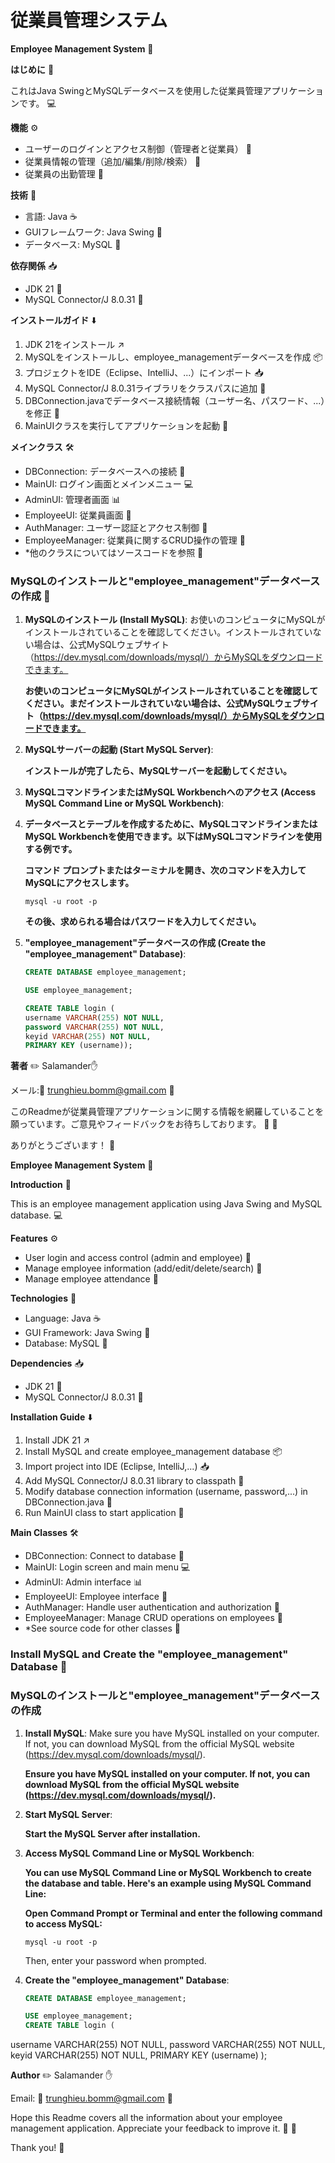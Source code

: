 # 従業員管理システム

**Employee Management System** :briefcase:

**はじめに** :rocket:

これはJava SwingとMySQLデータベースを使用した従業員管理アプリケーションです。 :computer:

**機能** :gear:

- ユーザーのログインとアクセス制御（管理者と従業員） :key:
- 従業員情報の管理（追加/編集/削除/検索） :bust_in_silhouette:
- 従業員の出勤管理 :calendar:

**技術** :wrench:

- 言語: Java :coffee:
- GUIフレームワーク: Java Swing :art:
- データベース: MySQL :floppy_disk:

**依存関係** :inbox_tray:

- JDK 21 :hammer:
- MySQL Connector/J 8.0.31 :electric_plug:

**インストールガイド** :arrow_down:

1. JDK 21をインストール :arrow_upper_right:
2. MySQLをインストールし、employee_managementデータベースを作成 :package:
3. プロジェクトをIDE（Eclipse、IntelliJ、...）にインポート :inbox_tray:
4. MySQL Connector/J 8.0.31ライブラリをクラスパスに追加 :file_folder:
5. DBConnection.javaでデータベース接続情報（ユーザー名、パスワード、...）を修正 :pencil:
6. MainUIクラスを実行してアプリケーションを起動 :rocket:

**メインクラス** :hammer_and_wrench:

- DBConnection: データベースへの接続 :file_folder:
- MainUI: ログイン画面とメインメニュー :computer:
- AdminUI: 管理者画面 :bar_chart:
- EmployeeUI: 従業員画面 :briefcase:
- AuthManager: ユーザー認証とアクセス制御 :cop:
- EmployeeManager: 従業員に関するCRUD操作の管理 :busts_in_silhouette:
- *他のクラスについてはソースコードを参照 :file_folder:
### MySQLのインストールと"employee_management"データベースの作成 :floppy_disk:

1. **MySQLのインストール (Install MySQL)**: お使いのコンピュータにMySQLがインストールされていることを確認してください。インストールされていない場合は、公式MySQLウェブサイト（https://dev.mysql.com/downloads/mysql/）からMySQLをダウンロードできます。

   **お使いのコンピュータにMySQLがインストールされていることを確認してください。まだインストールされていない場合は、公式MySQLウェブサイト（https://dev.mysql.com/downloads/mysql/）からMySQLをダウンロードできます。**

2. **MySQLサーバーの起動 (Start MySQL Server)**: 

   **インストールが完了したら、MySQLサーバーを起動してください。**

3. **MySQLコマンドラインまたはMySQL Workbenchへのアクセス (Access MySQL Command Line or MySQL Workbench)**:
4. 
   **データベースとテーブルを作成するために、MySQLコマンドラインまたはMySQL Workbenchを使用できます。以下はMySQLコマンドラインを使用する例です。**

     **コマンド プロンプトまたはターミナルを開き、次のコマンドを入力してMySQLにアクセスします。**

     ```shell
     mysql -u root -p
     ```

     **その後、求められる場合はパスワードを入力してください。**

5. **"employee_management"データベースの作成 (Create the "employee_management" Database)**:

   ```sql
   CREATE DATABASE employee_management;
   
   USE employee_management;
   
   CREATE TABLE login (
   username VARCHAR(255) NOT NULL,
   password VARCHAR(255) NOT NULL,
   keyid VARCHAR(255) NOT NULL,
   PRIMARY KEY (username));


**著者** :pencil2: Salamander:raised_hand:

メール::email: trunghieu.bomm@gmail.com :email:

このReadmeが従業員管理アプリケーションに関する情報を網羅していることを願っています。ご意見やフィードバックをお待ちしております。 :pray: :tada:

ありがとうございます！ :rocket:


**Employee Management System** :briefcase:

**Introduction** :rocket:

This is an employee management application using Java Swing and MySQL database. :computer:

**Features** :gear:

- User login and access control (admin and employee) :key:
- Manage employee information (add/edit/delete/search) :bust_in_silhouette:
- Manage employee attendance :calendar:

**Technologies** :wrench:

- Language: Java :coffee:
- GUI Framework: Java Swing :art:
- Database: MySQL :floppy_disk:

**Dependencies** :inbox_tray:

- JDK 21 :hammer:
- MySQL Connector/J 8.0.31 :electric_plug:

**Installation Guide** :arrow_down:

1. Install JDK 21 :arrow_upper_right:
2. Install MySQL and create employee_management database :package:
3. Import project into IDE (Eclipse, IntelliJ,...) :inbox_tray:
4. Add MySQL Connector/J 8.0.31 library to classpath :file_folder:
5. Modify database connection information (username, password,...) in DBConnection.java :pencil:
6. Run MainUI class to start application :rocket:

**Main Classes** :hammer_and_wrench:

- DBConnection: Connect to database :file_folder:
- MainUI: Login screen and main menu :computer:
- AdminUI: Admin interface :bar_chart:
- EmployeeUI: Employee interface :briefcase:
- AuthManager: Handle user authentication and authorization :cop:
- EmployeeManager: Manage CRUD operations on employees :busts_in_silhouette:
- *See source code for other classes :file_folder:

### Install MySQL and Create the "employee_management" Database :floppy_disk:

### MySQLのインストールと"employee_management"データベースの作成

1. **Install MySQL**: Make sure you have MySQL installed on your computer. If not, you can download MySQL from the official MySQL website (https://dev.mysql.com/downloads/mysql/).

   **Ensure you have MySQL installed on your computer. If not, you can download MySQL from the official MySQL website (https://dev.mysql.com/downloads/mysql/).**

2. **Start MySQL Server**: 

   **Start the MySQL Server after installation.**

3. **Access MySQL Command Line or MySQL Workbench**:

   **You can use MySQL Command Line or MySQL Workbench to create the database and table. Here's an example using MySQL Command Line:**


     **Open Command Prompt or Terminal and enter the following command to access MySQL:**

     ```shell
     mysql -u root -p
     ```

     Then, enter your password when prompted.

4. **Create the "employee_management" Database**:

   ```sql
   CREATE DATABASE employee_management;

   USE employee_management;
   CREATE TABLE login (
  username VARCHAR(255) NOT NULL,
  password VARCHAR(255) NOT NULL,
  keyid VARCHAR(255) NOT NULL,
  PRIMARY KEY (username)
  );



**Author** :pencil2: Salamander :raised_hand:

Email: :email: trunghieu.bomm@gmail.com :email:

Hope this Readme covers all the information about your employee management application. Appreciate your feedback to improve it. :pray: :tada:

Thank you! :rocket:
